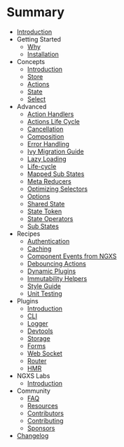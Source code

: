 # Summary

* [Introduction](README.md)
* Getting Started
    * [Why](introduction/why.md)
    * [Installation](introduction/installation.md)
* Concepts
    * [Introduction](concepts/intro.md)
    * [Store](concepts/store.md)
    * [Actions](concepts/actions.md)
    * [State](concepts/state.md)
    * [Select](concepts/select.md)
* Advanced
    * [Action Handlers](advanced/action-handlers.md)
    * [Actions Life Cycle](advanced/actions-life-cycle.md)
    * [Cancellation](advanced/cancellation.md)
    * [Composition](advanced/composition.md)
    * [Error Handling](advanced/errors.md)
    * [Ivy Migration Guide](advanced/ivy-migration-guide.md)
    * [Lazy Loading](advanced/lazy.md)
    * [Life-cycle](advanced/life-cycle.md)
    * [Mapped Sub States](advanced/mapped-sub-states.md)
    * [Meta Reducers](advanced/meta-reducer.md)
    * [Optimizing Selectors](advanced/optimizing-selectors.md)
    * [Options](advanced/options.md)
    * [Shared State](advanced/shared-state.md)
    * [State Token](advanced/token.md)
    * [State Operators](advanced/operators.md)
    * [Sub States](advanced/sub-states.md)
* Recipes
    * [Authentication](recipes/authentication.md)
    * [Caching](recipes/cache.md)
    * [Component Events from NGXS](recipes/component-events-from-ngxs.md)
    * [Debouncing Actions](recipes/debouncing-actions.md)
    * [Dynamic Plugins](recipes/dynamic-plugins.md)
    * [Immutability Helpers](recipes/immutability-helpers.md)
    * [Style Guide](recipes/style-guide.md)
    * [Unit Testing](recipes/unit-testing.md)
* Plugins
    * [Introduction](plugins/intro.md)
    * [CLI](plugins/cli.md)
    * [Logger](plugins/logger.md)
    * [Devtools](plugins/devtools.md)
    * [Storage](plugins/storage.md)
    * [Forms](plugins/form.md)
    * [Web Socket](plugins/websocket.md)
    * [Router](plugins/router.md)
    * [HMR](plugins/hmr.md)
* NGXS Labs
    * [Introduction](ngxs-labs/intro.md)
* Community
    * [FAQ](advanced/faq.md)
    * [Resources](community/projects.md)
    * [Contributors](community/contributors.md)
    * [Contributing](community/contributing.md)
    * [Sponsors](community/sponsors.md)
* [Changelog](https://github.com/ngxs/store/blob/master/CHANGELOG.md)

